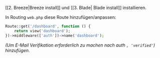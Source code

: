 [[2. Breeze|Breeze install]] und [[3. Blade| Blade install]] installieren.

In Routing `web.php` diese Route hinzufügen/anpassen:

```php
Route::get('/dashboard', function () {
    return view('dashboard');
})->middleware(['auth'])->name('dashboard');
```
*(Um E-Mail Verifikation erforderlich zu machen nach auth `, 'verified'`) hinzufügen.*


